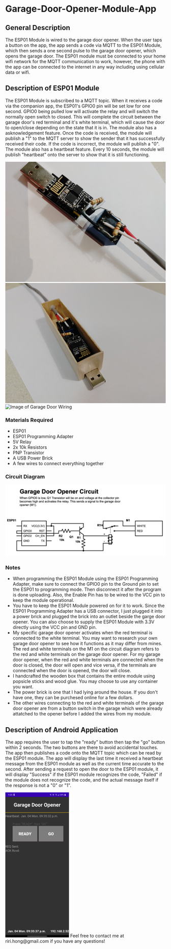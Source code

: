 # Garage-Door-Opener-Module-App
## General Description
The ESP01 Module is wired to the garage door opener. When the user taps a button on the app, the app sends a code via MQTT to the ESP01 Module, which then sends a one second pulse to the garage door opener, which opens the garage door. The ESP01 module must be connected to your home wifi network for the MQTT communication to work, however, the phone with the app can be connected to the internet in any way including using cellular data or wifi.

## Description of ESP01 Module 
The ESP01 Module is subscribed to a MQTT topic. When it receives a code via the companion app, the ESP01's GPIO0 pin will be set low for one second. GPIO0 being pulled low will activate the relay and will switch the normally open switch to closed. This will complete the circuit between the garage door's red terminal and it's white terminal, which will cause the door to open/close depending on the state that it is in. The module also has a asknowledgement feature. Once the code is received, the module will publish a "1" to the MQTT server to show the sender that it has successfully received their code. If the code is incorrect, the module will publish a "0". The module also has a heartbeat feature. Every 10 seconds, the module will publish "heartbeat" onto the server to show that it is still functioning.

![Image of ESP01 module](Images/ESP01_Module.jpg "Image of ESP01 module")
![Image of ESP01 module in box](Images/Module_In_Box.jpg "Image of ESP01 module in box")
![Image of Garage Door Wiring](Images/Garage_Door_Wiring.jpg "Image of Garage Door Wiring")

### Materials Required
* ESP01
* ESP01 Programming Adapter
* 5V Relay
* 2x 10k Resistors
* PNP Transistor
* A USB Power Brick
* A few wires to connect everything together

### Circuit Diagram
![Image of Circuit Diagram](Images/Circuit_Diagram.jpg "Image of Circuit Diagram")

### Notes
* When programming the ESP01 Module using the ESP01 Programming Adapter, make sure to connect the GPIO0 pin to the Ground pin to set the ESP01 to programming mode. Then disconnect it after the program is done uploading. Also, the Enable Pin has to be wired to the VCC pin to keep the module operational.
* You have to keep the ESP01 Module powered on for it to work. Since the ESP01 Programming Adapter has a USB connector, I just plugged it into a power brick and plugged the brick into an outlet beside the garge door opener. You can also choose to supply the ESP01 Module with 3.3V directly using the VCC pin and GND pin.
* My specific garage door opener activates when the red terminal is connected to the white terminal. You may want to research your own garage door opener to see how it functions as it may differ from mines. The red and white terminals on the M1 on the circuit diagram refers to the red and white terminals on the garage door opener. For my garage door opener, when the red and white terminals are connected when the door is closed, the door will open and vice versa, if the terminals are connected when the door is opened, the door will close.
* I handcrafted the wooden box that contains the entire module using popsicle sticks and wood glue. You may choose to use any container you want. 
* The power brick is one that I had lying around the house. If you don't have one, they can be purchesed online for a few dollars.
* The other wires connecting to the red and white terminals of the garage door opener are from a button switch in the garage which were already attatched to the opener before I added the wires from my module.

## Description of Android Application
The app requires the user to tap the "ready" button then tap the "go" button within 2 seconds. The two buttons are there to avoid accidental touches. The app then publishes a code onto the MQTT topic which can be read by the ESP01 module. The app will display the last time it received a heartbeat message from the ESP01 module as well as the current time accurate to the second. After sending a request to open the door to the ESP01 module, it will display "Success" if the ESP01 module recognizes the code, "Failed" if the module does not recognize the code, and the actual message itself if the response is not a "0" or "1".

<img src="Images/App_Screenshot.png" alt="Screenshot of app interface" width="200"/>
Feel free to contact me at riri.hong@gmail.com if you have any questions!